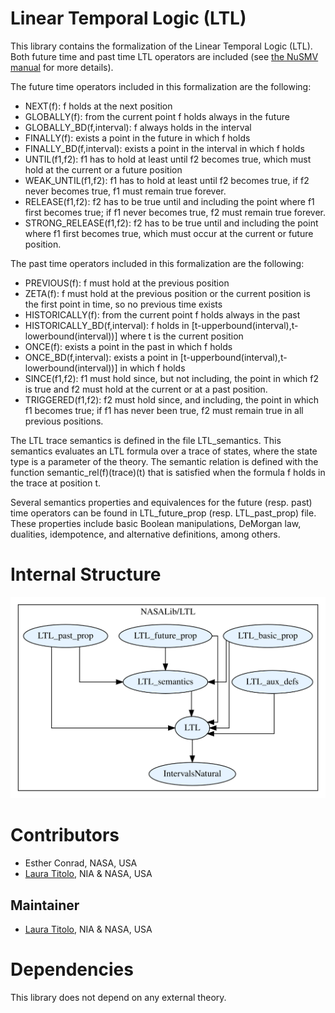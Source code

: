 # Linear Temporal Logic (LTL)

This library contains the formalization of the Linear Temporal Logic (LTL).
Both future time and past time LTL operators are included (see [the NuSMV manual](https://nusmv.fbk.eu/NuSMV/userman/v26/nusmv.pdf) for more details).

The future time operators included in this formalization are the following:
- NEXT(f): f holds at the next position
- GLOBALLY(f): from the current point f holds always in the future
- GLOBALLY_BD(f,interval): f always holds in the interval
- FINALLY(f): exists a point in the future in which f holds
- FINALLY_BD(f,interval): exists a point in the interval in which f holds
- UNTIL(f1,f2): f1 has to hold at least until f2 becomes true, which must hold at the current or a future position
- WEAK_UNTIL(f1,f2): f1 has to hold at least until f2 becomes true, if f2 never becomes true, f1 must remain true forever.
- RELEASE(f1,f2): f2 has to be true until and including the point where f1 first becomes true; if f1 never becomes true, f2 must remain true forever.
- STRONG_RELEASE(f1,f2): f2 has to be true until and including the point where f1 first becomes true, which must occur at the current or future position.

The past time operators included in this formalization are the following:
- PREVIOUS(f): f must hold at the previous position
- ZETA(f): f must hold at the previous position or the current position is the first point in time, so no previous time exists
- HISTORICALLY(f): from the current point f holds always in the past
- HISTORICALLY_BD(f,interval): f holds in [t-upperbound(interval),t-lowerbound(interval))] where t is the current position
- ONCE(f): exists a point in the past in which f holds
- ONCE_BD(f,interval): exists a point in [t-upperbound(interval),t-lowerbound(interval))] in which f holds
- SINCE(f1,f2): f1 must hold since, but not including, the point in which f2 is true and f2 must hold at the current or at a past position.
- TRIGGERED(f1,f2): f2 must hold since, and including, the point in which f1 becomes true; if f1 has never been true, f2 must remain true in all previous positions.

The LTL trace semantics is defined in the file LTL_semantics.
This semantics evaluates an LTL formula over a trace of states, where the state type is a parameter of the theory.
The semantic relation is defined with the function semantic_rel(f)(trace)(t) that is satisfied when the formula f holds in the trace at position t.

Several semantics properties and equivalences for the future (resp. past) time operators can be found in LTL_future_prop (resp. LTL_past_prop) file. These properties include basic Boolean manipulations, DeMorgan law, dualities, idempotence, and alternative definitions, among others.

# Internal Structure
![dependency graph](./LTL-zoomed.svg "Internal Structure")

# Contributors
* Esther Conrad, NASA, USA
* [Laura Titolo](https://lauratitolo.github.io/), NIA & NASA, USA

## Maintainer
* [Laura Titolo](https://lauratitolo.github.io/), NIA & NASA, USA

# Dependencies
This library does not depend on any external theory.
